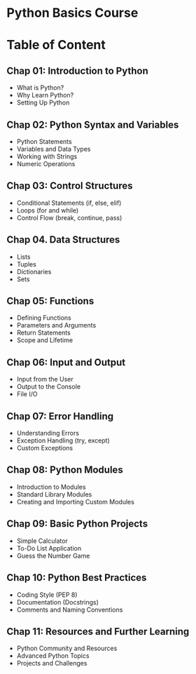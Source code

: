 Python Basics Course
====================


# Table of Content

## Chap 01: Introduction to Python

- What is Python?
- Why Learn Python?
- Setting Up Python

## Chap 02: Python Syntax and Variables

- Python Statements
- Variables and Data Types
- Working with Strings
- Numeric Operations

## Chap 03: Control Structures

- Conditional Statements (if, else, elif)
- Loops (for and while)
- Control Flow (break, continue, pass)

## Chap 04. Data Structures

- Lists
- Tuples
- Dictionaries
- Sets

## Chap 05: Functions

- Defining Functions
- Parameters and Arguments
- Return Statements
- Scope and Lifetime

## Chap 06: Input and Output

- Input from the User
- Output to the Console
- File I/O

## Chap 07: Error Handling

- Understanding Errors
- Exception Handling (try, except)
- Custom Exceptions

## Chap 08: Python Modules

- Introduction to Modules
- Standard Library Modules
- Creating and Importing Custom Modules

## Chap 09: Basic Python Projects

- Simple Calculator
- To-Do List Application
- Guess the Number Game

## Chap 10: Python Best Practices

- Coding Style (PEP 8)
- Documentation (Docstrings)
- Comments and Naming Conventions

## Chap 11: Resources and Further Learning

- Python Community and Resources
- Advanced Python Topics
- Projects and Challenges

